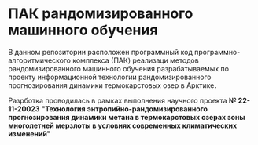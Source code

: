 # ПАК рандомизированного машинного обучения 
В данном репозитории расположен программный код программно-алгоритмического комплекса (ПАК) реализаци методов рандомизированного машинного обучения разрабатываемых по проекту информационной технологии рандомизированного прогнозирования динамики термокарстовых озер в Арктике.

Разрботка проводилась в рамках выполнения научного проекта **№ 22-11-20023 "Технология энтропийно-рандомизированного прогнозирования динамики метана в термокарстовых озерах зоны многолетней мерзлоты в условиях современных климатических изменений"**

